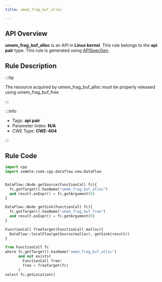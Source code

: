 ```yaml
---
title: umem_frag_buf_alloc

---
```



## API Overview
**umem_frag_buf_alloc** is an API in **Linux kernel**. This rule belongs to the **api pair** type. This rule is generated using [APISpecGen](../../tools/APISpecGen).
## Rule Description

:::tip

The resource acquired by umem_frag_buf_alloc must be properly released using umem_frag_buf_free

:::

:::info

- Tags: **api pair**
- Parameter Index: **N/A**
- CWE Type: **CWE-404**

:::

## Rule Code
```python
import cpp
import semmle.code.cpp.dataflow.new.DataFlow


DataFlow::Node getSource(FunctionCall fc){
  fc.getTarget().hasName("umem_frag_buf_alloc")
  and result.asExpr() = fc.getArgument(0)
}

DataFlow::Node getSink(FunctionCall fc){
  fc.getTarget().hasName("umem_frag_buf_free")
  and result.asExpr() = fc.getArgument(0)
}

FunctionCall freeTarget(FunctionCall malloc){
  DataFlow::localFlow(getSource(malloc), getSink(result))
}

from FunctionCall fc
where fc.getTarget().hasName("umem_frag_buf_alloc")
      and not exists(
        FunctionCall free| 
        free = freeTarget(fc)
      )
select fc.getLocation()

    
```